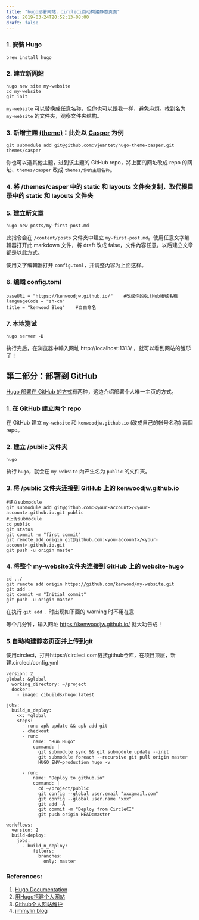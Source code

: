 ```yaml
---
title: "hugo部署网站，circleci自动构建静态页面"
date: 2019-03-24T20:52:13+08:00
draft: false
---
```



### 1. 安裝 Hugo

```
brew install hugo
```

### 2. 建立新网站

```
hugo new site my-website
cd my-website
git init
```

`my-website` 可以替换成任意名称，但你也可以跟我一样，避免麻煩。找到名为 `my-website` 的文件夾，观察文件夹结构。

### 3. 新增主題 [(theme)](https://themes.gohugo.io)：此处以 [Casper](https://themes.gohugo.io/casper/) 为例

```
git submodule add git@github.com:vjeantet/hugo-theme-casper.git themes/casper
```

你也可以选其他主題，进到该主題的 GitHub repo，將上面的网址改成 repo 的网址、`themes/casper` 改成 `themes/你的主題名称`。

### 4. 將 /themes/casper 中的 static 和 layouts 文件夹复制，取代根目录中的 static 和 layouts 文件夹

### 5. 建立新文章

```
hugo new posts/my-first-post.md
```

此指令会在 `/content/posts` 文件夾中建立 `my-first-post.md`。使用任意文字编輯器打开此 markdown 文件，將 draft 改成 false，文件內容任意。以后建立文章都是以此方式。

使用文字编輯器打开 `config.toml`，并调整內容为上面这样。

### 6. 编輯 config.toml

```
baseURL = "https://kenwoodjw.github.io/"    #改成你的GitHub帳號名稱
languageCode = "zh-cn"
title = "kenwood Blog"    #自由命名
```

### 7. 本地测试

```
hugo server -D
```

执行完后，在浏览器中輸入网址 http://localhost:1313/ ，就可以看到网站的雏形了！

## 第二部分：部署到 GitHub

[Hugo 部署在 GitHub 的方式](https://gohugo.io/hosting-and-deployment/hosting-on-github/)有两种，这边介绍部署个人唯一主页的方式。

### 1. 在 GitHub 建立两个 repo

在 GitHub 建立 `my-website` 和 `kenwoodjw.github.io` (改成自己的帐号名称) 兩個 repo。

### 2. 建立 /public 文件夹

```
hugo
```

执行 `hugo`，就会在 `my-website` 內产生名为 `public` 的文件夾。

### 3. 将 /public 文件夾连接到 GitHub 上的 kenwoodjw.github.io

```
#建立submodule
git submodule add git@github.com:<your-account>/<your-account>.github.io.git public
#上传submodule
cd public
git status
git commit -m "first commit"
git remote add origin git@github.com:<you-account>/<your-account>.github.io.git
git push -u origin master
```

### 4. 将整个 my-website文件夹连接到 GitHub 上的 website-hugo

```
cd ../
git remote add origin https://github.com/kenwood/my-website.git
git add .
git commit -m "Initial commit"
git push -u origin master
```

在执行 `git add .` 时出现如下面的 warning 时不用在意



等个几分钟，输入网址 https://kenwoodjw.github.io/ 就大功告成！

### 5.自动构建静态页面并上传到git
使用circleci，打开https://circleci.com链接github仓库，在项目顶层，新建.circleci/config.yml
```
version: 2
global: &global
  working_directory: ~/project
  docker:
    - image: cibuilds/hugo:latest

jobs:
  build_n_deploy:
    <<: *global
    steps:
      - run: apk update && apk add git
      - checkout
      - run:
          name: "Run Hugo"
          command: |
            git submodule sync && git submodule update --init 
            git submodule foreach --recursive git pull origin master
            HUGO_ENV=production hugo -v

      - run:
          name: "Deploy to github.io"       
          command: |
            cd ~/project/public
            git config --global user.email "xxxgmail.com"
            git config --global user.name "xxx"
            git add -A
            git commit -m "Deploy from CircleCI"
            git push origin HEAD:master

workflows:
  version: 2
  build-deploy:
    jobs:
      - build_n_deploy:
          filters:
            branches:
              only: master

```


### References:

1. [Hugo Documentation](https://gohugo.io/documentation/)
2. [用Hugo搭建个人网站](https://brent-li.github.io/post/build-personal-site-with-hugo/)
3. [Github个人网站维护](https://chengjunwang.com/note/note_archive/2016-08-03-github/)
4. [jimmylin blog](https://jimmylin212.github.io/post/0001_create_hugo_and_deploy_on-github_page/)